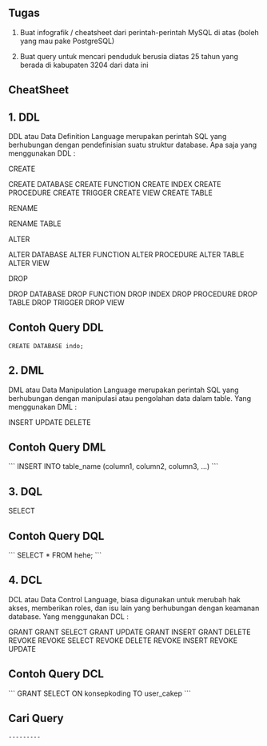 <h2 b > Tugas </h2>

1. Buat infografik / cheatsheet dari perintah-perintah MySQL di atas (boleh yang mau pake PostgreSQL)

3. Buat query untuk mencari penduduk berusia diatas 25 tahun yang berada di kabupaten 3204 dari data ini



<h2 b > CheatSheet </h2>

<h2 b >1. DDL </h2>

DDL atau Data Definition Language merupakan perintah SQL yang berhubungan dengan pendefinisian suatu struktur database. Apa saja yang menggunakan DDL :

CREATE

CREATE DATABASE
CREATE FUNCTION
CREATE INDEX
CREATE PROCEDURE
CREATE TRIGGER
CREATE VIEW
CREATE TABLE

RENAME

RENAME TABLE

ALTER

ALTER DATABASE
ALTER FUNCTION
ALTER PROCEDURE
ALTER TABLE
ALTER VIEW

DROP

DROP DATABASE
DROP FUNCTION
DROP INDEX
DROP PROCEDURE
DROP TABLE
DROP TRIGGER
DROP VIEW


<h2 b >Contoh Query DDL </h2>

```
CREATE DATABASE indo;
```
<h2 b >2. DML </h2>

DML atau Data Manipulation Language merupakan perintah SQL yang berhubungan dengan manipulasi atau pengolahan data dalam table. Yang menggunakan DML :

INSERT
UPDATE
DELETE

<h2 b >Contoh Query DML </h2>
```
INSERT INTO table_name (column1, column2, column3, ...)
```
<h2 b >3. DQL </h2>


SELECT

<h2 b >Contoh Query DQL </h2>
```
SELECT * FROM hehe;
```

<h2 b >4. DCL </h2>

DCL atau Data Control Language, biasa digunakan untuk merubah hak akses, memberikan roles, dan isu lain yang berhubungan dengan keamanan database. Yang menggunakan DCL :

GRANT
GRANT SELECT
GRANT UPDATE
GRANT INSERT
GRANT DELETE
REVOKE
REVOKE SELECT
REVOKE DELETE
REVOKE INSERT
REVOKE UPDATE

<h2 b >Contoh Query DCL </h2>
```
GRANT SELECT ON konsepkoding TO user_cakep
```

<h2 b > Cari Query </h2>

```
---------
```
